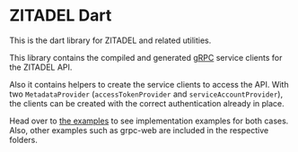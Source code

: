 # ZITADEL Dart

This is the dart library for ZITADEL and related utilities.

This library contains the compiled and generated [gRPC](https://grpc.io/)
service clients for the ZITADEL API.

Also it contains helpers to create the service clients to access the API.
With two `MetadataProvider` (`accessTokenProvider` and `serviceAccountProvider`),
the clients can be created with the correct authentication already in place.

Head over to [the examples](https://github.com/smartive/zitadel-dart/tree/main/example) to see implementation
examples for both cases. Also, other examples such as grpc-web
are included in the respective folders.

